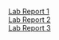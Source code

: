 [Lab Report 1](https://mchouthai.github.io/cse15l-lab-report/lab-report-1-week-2)<br>
[Lab Report 2](https://mchouthai.github.io/cse15l-lab-report/lab-report-2-week-4)<br>
[Lab Report 3](https://mchouthai.github.io/cse15l-lab-report/lab-report-3-week-6)<br>
